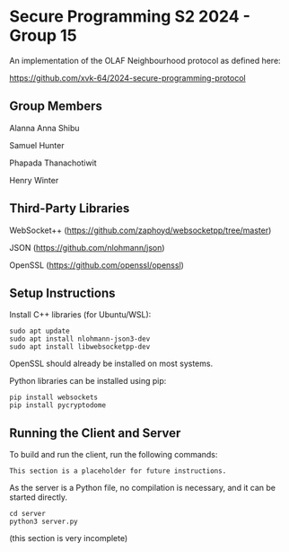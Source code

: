 # Secure Programming S2 2024 - Group 15

An implementation of the OLAF Neighbourhood protocol as defined here:

https://github.com/xvk-64/2024-secure-programming-protocol

## Group Members
Alanna Anna Shibu

Samuel Hunter

Phapada Thanachotiwit

Henry Winter

## Third-Party Libraries
WebSocket++ (https://github.com/zaphoyd/websocketpp/tree/master)

JSON (https://github.com/nlohmann/json)

OpenSSL (https://github.com/openssl/openssl)

## Setup Instructions
Install C++ libraries (for Ubuntu/WSL):

```
sudo apt update
sudo apt install nlohmann-json3-dev 
sudo apt install libwebsocketpp-dev
```

OpenSSL should already be installed on most systems.

Python libraries can be installed using pip:

```
pip install websockets
pip install pycryptodome
```

## Running the Client and Server
To build and run the client, run the following commands:

```
This section is a placeholder for future instructions.
```

As the server is a Python file, no compilation is necessary, and it can be started directly.

```
cd server
python3 server.py
```

(this section is very incomplete)
